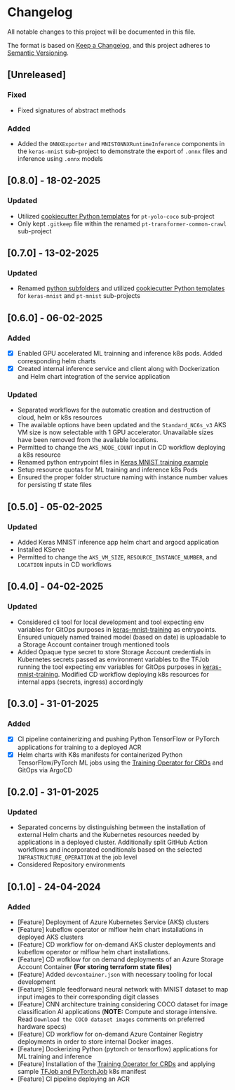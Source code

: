 # Changelog

All notable changes to this project will be documented in this file.

The format is based on [Keep a Changelog](https://keepachangelog.com/en/1.0.0/),
and this project adheres to [Semantic Versioning](https://semver.org/spec/v2.0.0.html).

## [Unreleased]

### Fixed

- Fixed signatures of abstract methods

### Added

- Added the `ONNXExporter` and `MNISTONNXRuntimeInference` components in the `keras-mnist` sub-project to demonstrate the export of `.onnx` files and inference using `.onnx` models

## [0.8.0] - 18-02-2025

### Updated

- Utilized [cookiecutter Python templates](https://github.com/MGTheTrain/python-machine-learning-starter) for `pt-yolo-coco` sub-project
- Only kept `.gitkeep` file within the renamed `pt-transformer-common-crawl` sub-project

## [0.7.0] - 13-02-2025

### Updated

- Renamed [python subfolders](./python/) and utilized [cookiecutter Python templates](https://github.com/MGTheTrain/python-machine-learning-starter) for `keras-mnist` and `pt-mnist` sub-projects

## [0.6.0] - 06-02-2025

### Added

- [x] Enabled GPU accelerated ML trainning and inference k8s pods. Added corresponding helm charts
- [x] Created internal inference service and client along with Dockerization and Helm chart integration of the service application

### Updated

- Separated workflows for the automatic creation and destruction of cloud, helm or k8s resources
- The available options have been updated and the `Standard_NC6s_v3` AKS VM size is now selectable with 1 GPU accelerator. Unavailable sizes have been removed from the available locations.
- Permitted to change the `AKS_NODE_COUNT` input in CD workflow deploying a k8s resource 
- Renamed python entrypoint files in [Keras MNIST training example](./python/keras-mnist-training/)
- Setup resource quotas for ML training and inference k8s Pods 
- Ensured the proper folder structure naming with instance number values for persisting tf state files

## [0.5.0] - 05-02-2025

### Updated

- Added Keras MNIST inference app helm chart and argocd application
- Installed KServe
- Permitted to change the `AKS_VM_SIZE`, `RESOURCE_INSTANCE_NUMBER`, and `LOCATION` inputs in CD workflows 

## [0.4.0] - 04-02-2025

### Updated

- Considered cli tool for local development and tool expecting env variables for GitOps purposes in [keras-mnist-training](./python/keras-mnist-training/) as entrypoints. Ensured uniquely named trained model (based on date) is uploadable to a Storage Account container trough mentioned tools
- Added Opaque type secret to store Storage Account credentials in Kubernetes secrets passed as environment variables to the TFJob running the tool expecting env variables for GitOps purposes in [keras-mnist-training](./python/keras-mnist-training/). Modified CD workflow deploying k8s resources for internal apps (secrets, ingress) accordingly

## [0.3.0] - 31-01-2025

### Added

- [x] CI pipeline containerizing and pushing Python TensorFlow or PyTorch applications for training to a deployed ACR
- [x] Helm charts with K8s manifests for containerized Python TensorFlow/PyTorch ML jobs using the [Training Operator for CRDs](https://github.com/kubeflow/training-operator) and GitOps via ArgoCD

## [0.2.0] - 31-01-2025

### Updated

- Separated concerns by distinguishing between the installation of external Helm charts and the Kubernetes resources needed by applications in a deployed cluster. Additionally split GitHub Action workflows and incorporated conditionals based on the selected `INFRASTRUCTURE_OPERATION` at the job level
- Considered Repository environments

## [0.1.0] - 24-04-2024

### Added

- [Feature] Deployment of Azure Kubernetes Service (AKS) clusters
- [Feature] kubeflow operator or mlflow helm chart installations in deployed AKS clusters
- [Feature] CD workflow for on-demand AKS cluster deployments and kubeflow operator or mlflow helm chart installations. 
- [Feature] CD wofklow for on demand deployments of an Azure Storage Account Container **(For storing terraform state files)**
- [Feature] Added `devcontainer.json` with necessary tooling for local development
- [Feature] Simple feedforward neural network with MNIST dataset to map input images to their corresponding digit classes 
- [Feature] CNN architecture training considering COCO dataset for image classification AI applications (**NOTE:** Compute and storage intensive. Read `Download the COCO dataset images` comments on preferred hardware specs)
- [Feature] CD workflow for on-demand Azure Container Registry deployments in order to store internal Docker images.
- [Feature] Dockerizing Python (pytorch or tensorflow) applications for ML training and inference
- [Feature] Installation of the [Training Operator for CRDs](https://github.com/kubeflow/training-operator) and applying sample [TFJob and PyTorchJob](https://www.kubeflow.org/docs/components/training/overview/) k8s manifest
- [Feature] CI pipeline deploying an ACR